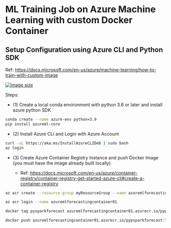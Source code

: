 # ML Training Job on Azure Machine Learning with custom Docker Container

## Setup Configuration using Azure CLI and Python SDK

Ref: https://docs.microsoft.com/en-us/azure/machine-learning/how-to-train-with-custom-image


[![image size](https://img.shields.io/docker/image-size/johntorrestensor/pyspark-ml/latest)](https://hub.docker.com/r/johntorrestensor/pyspark-ml/ "johntorrestensor/pyspark-ml image size")


Steps: 

- (1) Create a local conda environment with python 3.6 or later and install azure python SDK

```bash
conda create --name azure-env python=3.9
pip install azureml-core
```
- (2) Install Azure CLI and Login with Azure Account

```bash
curl -sL https://aka.ms/InstallAzureCLIDeb | sudo bash
az login
```

- (3) Create Azure Container Registry Instance and push Docker Image (you must have the image already built locally)

    - Ref: https://docs.microsoft.com/en-us/azure/container-registry/container-registry-get-started-azure-cli#create-a-container-registry 


```bash
az acr create --resource-group myResourceGroup --name azuremlforecastingcontainer01 --sku Basic

az acr login --name azuremlforecastingcontainer01

docker tag pysparkforecast azuremlforecastingcontainer01.azurecr.io/pypsparkforecast:latest

docker push azuremlforecastingcontainer01.azurecr.io/pypsparkforecast:latest

```